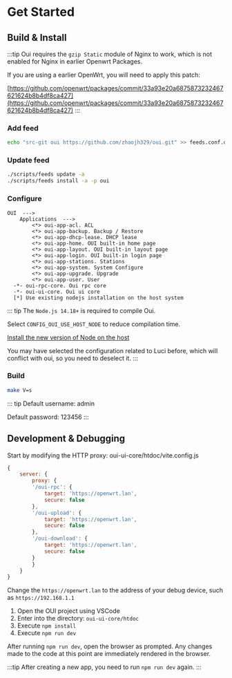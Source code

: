 # Get Started

## Build & Install

:::tip
Oui requires the `gzip Static` module of Nginx to work, which is not enabled for Nginx in earlier Openwrt Packages. 

If you are using a earlier OpenWrt, you will need to apply this patch: 

[https://github.com/openwrt/packages/commit/33a93e20a6875873232467621624b8b4df8ca427](https://github.com/openwrt/packages/commit/33a93e20a6875873232467621624b8b4df8ca427)
:::

### Add feed

``` bash
echo "src-git oui https://github.com/zhaojh329/oui.git" >> feeds.conf.default
```

### Update feed

``` bash
./scripts/feeds update -a
./scripts/feeds install -a -p oui
```

### Configure

```
OUI  --->
    Applications  --->
        <*> oui-app-acl. ACL
        <*> oui-app-backup. Backup / Restore
        <*> oui-app-dhcp-lease. DHCP lease
        <*> oui-app-home. OUI built-in home page
        <*> oui-app-layout. OUI built-in layout page
        <*> oui-app-login. OUI built-in login page
        <*> oui-app-stations. Stations
        <*> oui-app-system. System Configure
        <*> oui-app-upgrade. Upgrade
        <*> oui-app-user. User
  -*- oui-rpc-core. Oui rpc core
  -*- oui-ui-core. Oui ui core
  [*] Use existing nodejs installation on the host system
```

::: tip
The `Node.js 14.18+` is required to compile Oui.

Select `CONFIG_OUI_USE_HOST_NODE` to reduce compilation time.

[Install the new version of Node on the host](https://nodejs.org/en/download/package-manager/)

You may have selected the configuration related to Luci before, which will conflict with oui, so you need to deselect it.
:::

### Build

``` bash
make V=s
```

::: tip
Default username: admin

Default password: 123456
:::

## Development & Debugging

Start by modifying the HTTP proxy: oui-ui-core/htdoc/vite.config.js
```js
{
    server: {
        proxy: {
        '/oui-rpc': {
            target: 'https://openwrt.lan',
            secure: false
        },
        '/oui-upload': {
            target: 'https://openwrt.lan',
            secure: false
        },
        '/oui-download': {
            target: 'https://openwrt.lan',
            secure: false
        }
        }
    }
}
```
Change the `https://openwrt.lan` to the address of your debug device, such as `https://192.168.1.1`

1. Open the OUI project using VSCode
2. Enter into the directory: `oui-ui-core/htdoc`
3. Execute `npm install`
4. Execute `npm run dev`

After running `npm run dev`, open the browser as prompted. Any changes made to the code at this point are immediately rendered in the browser.

:::tip
After creating a new app, you need to run `npm run dev` again.
:::
